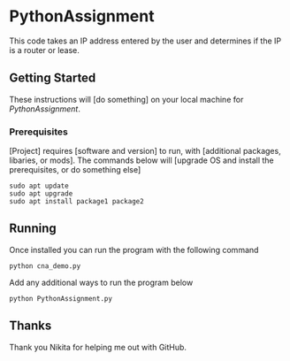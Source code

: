 # PythonAssignment

This code takes an IP address entered by the user and determines if the IP is a router or lease.

## Getting Started

These instructions will [do something] on your local machine for _PythonAssignment_.

### Prerequisites

[Project] requires [software and version] to run, with [additional packages, libaries, or mods]. The commands below will [upgrade OS and install the prerequisites, or do something else]

```
sudo apt update
sudo apt upgrade
sudo apt install package1 package2
```

## Running
Once installed you can run the program with the following command

```
python cna_demo.py
```

Add any additional ways to run the program below

```
python PythonAssignment.py
```

## Thanks
Thank you Nikita for helping me out with GitHub.
